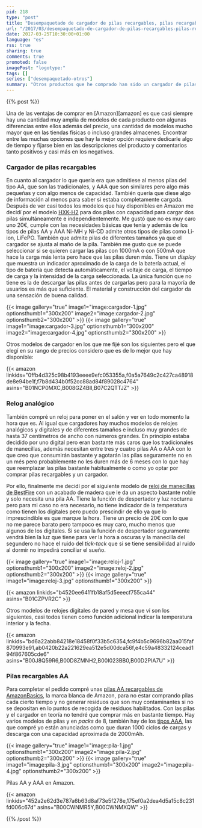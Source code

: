 ```yaml
---
pid: 218
type: "post"
title: "Desempaquetado de cargador de pilas recargables, pilas recargables AA y reloj despertador"
url: "/2017/03/desempaquetado-de-cargador-de-pilas-recargables-pilas-recargables-aa-y-reloj-despertador/"
date: 2017-03-25T10:30:00+01:00
language: "es"
rss: true
sharing: true
comments: true
promoted: false
imagePost: "logotype:"
tags: []
series: ["desempaquetado-otros"]
summary: "Otros productos que he comprado han sido un cargador de pilas recargables que admitiese los tipos AA y AAA, también he comprado unas pilas AA que he incluido en el mismo pedido."
---
```


{{% post %}}

Una de las ventajas de comprar en [Amazon][amazon] es que casi siempre hay una cantidad muy amplia de modelos de cada producto con algunas diferencias entre ellos además del precio, una cantidad de modelos mucho mayor que en las tiendas físicas o incluso grandes almacenes. Encontrar entre las muchas opciones que hay la mejor opción requiere dedicarle algo de tiempo y fijarse bien en las descripciones del producto y comentarios tanto positivos y casi más en los negativos.

### Cargador de pilas recargables

En cuanto al cargador lo que quería era que admitiese al menos pilas del tipo AA, que son las tradicionales, y AAA que son similares pero algo más pequeñas y con algo menos de capacidad. También quería que diese algo de información al menos para saber si estaba completamente cargada. Después de ver casi todos los modelos que hay disponibles en Amazon me decidí por el modelo [HXK-H2](https://amzn.to/2zv3ma1) para dos pilas con capacidad para cargar dos pilas simultáneamente e independientemente. Me gustó que no es muy caro uno 20€, cumple con las necesidades básicas que tenía y además de los tipos de pilas AA y AAA Ni-MH y Ni-CD admite otros tipos de pilas como Li-ion, LiFePO. También que admite pilas de diferentes tamaños ya que el cargador se ajusta al maño de la pila. También me gusto que se puede seleccionar si se quieren cargar las pilas con 1000mA o con 500mA que hace la carga más lenta pero hace que las pilas duren más. Tiene un _display_ que muestra un indicador aproximado de la carga de la batería actual, el tipo de batería que detecta automáticamente, el voltaje de carga, el tiempo de carga y la intensidad de la carga seleccionada. La única función que no tiene es la de descargar las pilas antes de cargarlas pero para la mayoría de usuarios es más que suficiente. El material y construcción del cargador da una sensación de buena calidad.

{{< image
    gallery="true"
    image1="image:cargador-1.jpg" optionsthumb1="300x200"
    image2="image:cargador-2.jpg" optionsthumb2="300x200" >}}
{{< image
    gallery="true"
    image1="image:cargador-3.jpg" optionsthumb1="300x200"
    image2="image:cargador-4.jpg" optionsthumb2="300x200" >}}

Otros modelos de cargador en los que me fijé son los siguientes pero el que elegí en su rango de precios considero que es de lo mejor que hay disponible:

{{< amazon
    linkids="0ffb4d325c98b4193eeee9efc053355a,f0a5a7649c2c427ca48918de8e94be1f,f7b8d434b0f52cc88ad84f89028c4764"
    asins="B01NCP0MXC,B008GZ4BII,B07C2QTTJZ" >}}

### Relog analógico

También compré un reloj para poner en el salón y ver en todo momento la hora que es. Al igual que cargadores hay muchos modelos de relojes analógicos y digitales y de diferentes tamaños e incluso muy grandes de hasta 37 centímetros de ancho con números grandes. En principio estaba decidido por uno digital pero eran bastante más caros que los tradicionales de manecillas, además necesitan entre tres y cuatro pilas AA o AAA con lo que creo que consumirán bastante y agotarán las pilas seguramente no en un més pero probablemente no les duren más de 6 meses con lo que hay que reemplazar las pilas bastante habitualmente o como yo optar por comprar pilas recargables y un cargador.

Por ello, finalmente me decidí por el siguiente modelo de [reloj de manecillas de BestFire](https://amzn.to/2ogaRq5) con un acabado de madera que le da un aspecto bastante noble y solo necesita una pila AA. Tiene la función de despertador y luz nocturna pero para mi caso no era necesario, no tiene indicador de la temperatura como tienen los digitales pero puedo prescindir de ello ya que lo imprescindible es que marque la hora. Tiene un precio de 20€ con lo que no me parece barato pero tampoco es muy caro, mucho menos que algunos de los digitales. Si se usa la función de despertador seguramente vendrá bien la luz que tiene para ver la hora a oscuras y la manecilla del segundero no hace el ruido del _tick-tack_ que si se tiene sensibilidad al ruido al dormir no impedirá conciliar el sueño.

{{< image
    gallery="true"
    image1="image:reloj-1.jpg" optionsthumb1="300x200"
    image2="image:reloj-2.jpg" optionsthumb2="300x200" >}}
{{< image
    gallery="true"
    image1="image:reloj-3.jpg" optionsthumb1="300x200" >}}

{{< amazon
    linkids="b4520ee6411fb18af5d5eeecf755ca44"
    asins="B01CZPVR2C" >}}

Otros modelos de relojes digitales de pared y mesa que ví son los siguientes, casi todos tienen como función adicional indicar la temperatura interior y la fecha.

{{< amazon
    linkids="bd6a22abb84218e18458f0f33b5c6354,fc9f4b5c9696b82aa015faf870993e91,ab0420b22a221629ea512e5d00dca56f,e4c59a48332124cead194f867605cde6"
    asins="B00J8Q59R6,B00D8ZMNH2,B00I023BB0,B00D2PIA7U" >}}

### Pilas recargables AA

Para completar el pedido compré unas [pilas AA recargables de AmazonBasics](https://amzn.to/2nxr4tP), la marca blanca de Amazon, para no estar comprando pilas cada cierto tiempo y no generar residuos que son muy contaminantes si no se depositan en lo puntos de recogida de residuos habilitados. Con las pilas y el cargador en teoría no tendré que comprar más en bastante tiempo. Hay varios modelos de pilas y en _packs_ de 8, también hay de los [tipos AAA](https://amzn.to/2nRgS0d), las que compré yo están anunciadas como que duran 1000 ciclos de cargas y descarga con una capacidad aproximada de 2000mAh.

{{< image
    gallery="true"
    image1="image:pila-1.jpg" optionsthumb1="300x200"
    image2="image:pila-2.jpg" optionsthumb2="300x200" >}}
{{< image
    gallery="true"
    image1="image:pila-3.jpg" optionsthumb1="300x200"
    image2="image:pila-4.jpg" optionsthumb2="300x200" >}}

Pilas AA y AAA en Amazon.

{{< amazon
    linkids="452a2e62d3e787a6b63d8af73e5f278e,175ef0a2dea4d5a15c8c231fd006c67d"
    asins="B00CWNMR5Y,B00CWNMXQW" >}}

{{% /post %}}
